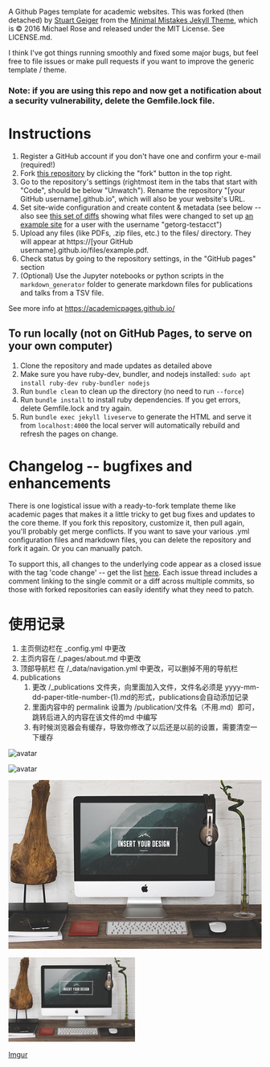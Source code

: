A Github Pages template for academic websites. This was forked (then detached) by [Stuart Geiger](https://github.com/staeiou) from the [Minimal Mistakes Jekyll Theme](https://mmistakes.github.io/minimal-mistakes/), which is © 2016 Michael Rose and released under the MIT License. See LICENSE.md.

I think I've got things running smoothly and fixed some major bugs, but feel free to file issues or make pull requests if you want to improve the generic template / theme.

### Note: if you are using this repo and now get a notification about a security vulnerability, delete the Gemfile.lock file. 

# Instructions

1. Register a GitHub account if you don't have one and confirm your e-mail (required!)
1. Fork [this repository](https://github.com/academicpages/academicpages.github.io) by clicking the "fork" button in the top right. 
1. Go to the repository's settings (rightmost item in the tabs that start with "Code", should be below "Unwatch"). Rename the repository "[your GitHub username].github.io", which will also be your website's URL.
1. Set site-wide configuration and create content & metadata (see below -- also see [this set of diffs](http://archive.is/3TPas) showing what files were changed to set up [an example site](https://getorg-testacct.github.io) for a user with the username "getorg-testacct")
1. Upload any files (like PDFs, .zip files, etc.) to the files/ directory. They will appear at https://[your GitHub username].github.io/files/example.pdf.  
1. Check status by going to the repository settings, in the "GitHub pages" section
1. (Optional) Use the Jupyter notebooks or python scripts in the `markdown_generator` folder to generate markdown files for publications and talks from a TSV file.

See more info at https://academicpages.github.io/

## To run locally (not on GitHub Pages, to serve on your own computer)

1. Clone the repository and made updates as detailed above
1. Make sure you have ruby-dev, bundler, and nodejs installed: `sudo apt install ruby-dev ruby-bundler nodejs`
1. Run `bundle clean` to clean up the directory (no need to run `--force`)
1. Run `bundle install` to install ruby dependencies. If you get errors, delete Gemfile.lock and try again.
1. Run `bundle exec jekyll liveserve` to generate the HTML and serve it from `localhost:4000` the local server will automatically rebuild and refresh the pages on change.

# Changelog -- bugfixes and enhancements

There is one logistical issue with a ready-to-fork template theme like academic pages that makes it a little tricky to get bug fixes and updates to the core theme. If you fork this repository, customize it, then pull again, you'll probably get merge conflicts. If you want to save your various .yml configuration files and markdown files, you can delete the repository and fork it again. Or you can manually patch. 

To support this, all changes to the underlying code appear as a closed issue with the tag 'code change' -- get the list [here](https://github.com/academicpages/academicpages.github.io/issues?q=is%3Aclosed%20is%3Aissue%20label%3A%22code%20change%22%20). Each issue thread includes a comment linking to the single commit or a diff across multiple commits, so those with forked repositories can easily identify what they need to patch.

# 使用记录
1. 主页侧边栏在 _config.yml 中更改
2. 主页内容在 /_pages/about.md 中更改
3. 顶部导航栏 在 /_data/navigation.yml 中更改，可以删掉不用的导航栏
4. publications
   1. 更改 /_publications 文件夹，向里面加入文件，文件名必须是 yyyy-mm-dd-paper-title-number-(1).md的形式，publications会自动添加记录
   2. 里面内容中的 permalink 设置为 /publication/文件名（不用.md）即可，跳转后进入的内容在该文件的md 中编写
   3. 有时候浏览器会有缓存，导致你修改了以后还是以前的设置，需要清空一下缓存
   
![avatar](/chaibli.github.io/images/2023-02-22-paper-title-number-1.jpg)

![avatar](2023-02-22-paper-title-number-1.jpg)

![avatar](https://github.com/chaibli/chaibli.github.io/blob/main/images/foo-bar-identity-th.jpg)

<img src="https://github.com/chaibli/chaibli.github.io/blob/main/images/foo-bar-identity-th.jpg" width="50%">

[Imgur](https://i.imgur.com/v6hqtH7.png)